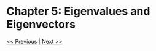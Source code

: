 # Chapter 5: Eigenvalues and Eigenvectors

[<< Previous](../Chapter_04/readme.md)
|
[Next >>](../Chapter_06/readme.md)

